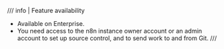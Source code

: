 /// info | Feature availability
* Available on Enterprise.
* You need access to the n8n instance owner account or an admin account to set up source control, and to send work to and from Git.
///
